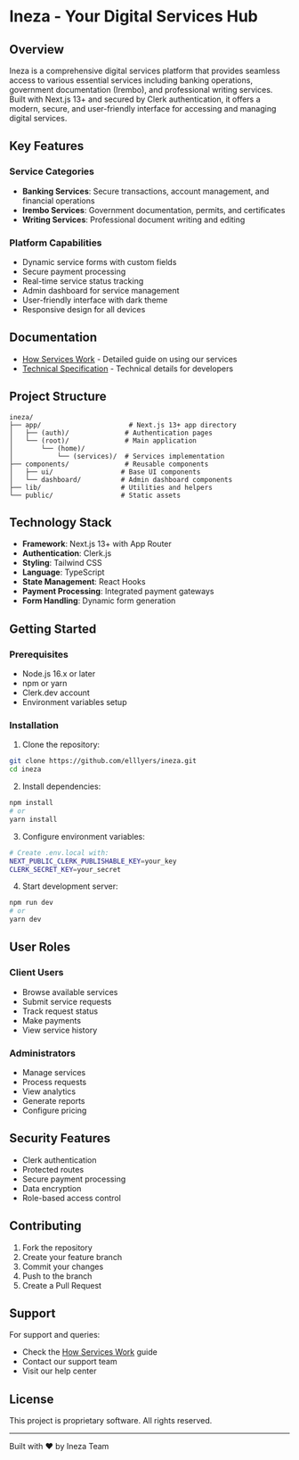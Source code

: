 # Ineza - Your Digital Services Hub

## Overview
Ineza is a comprehensive digital services platform that provides seamless access to various essential services including banking operations, government documentation (Irembo), and professional writing services. Built with Next.js 13+ and secured by Clerk authentication, it offers a modern, secure, and user-friendly interface for accessing and managing digital services.

## Key Features

### Service Categories
- **Banking Services**: Secure transactions, account management, and financial operations
- **Irembo Services**: Government documentation, permits, and certificates
- **Writing Services**: Professional document writing and editing

### Platform Capabilities
- Dynamic service forms with custom fields
- Secure payment processing
- Real-time service status tracking
- Admin dashboard for service management
- User-friendly interface with dark theme
- Responsive design for all devices

## Documentation
- [How Services Work](app/(root)/(home)/(services)/services/how-services-work.md) - Detailed guide on using our services
- [Technical Specification](app/(root)/(home)/(services)/services/spec.md) - Technical details for developers

## Project Structure
```
ineza/
├── app/                      # Next.js 13+ app directory
│   ├── (auth)/              # Authentication pages
│   └── (root)/              # Main application
│       └── (home)/
│           └── (services)/  # Services implementation
├── components/              # Reusable components
│   ├── ui/                 # Base UI components
│   └── dashboard/          # Admin dashboard components
├── lib/                    # Utilities and helpers
└── public/                 # Static assets
```

## Technology Stack
- **Framework**: Next.js 13+ with App Router
- **Authentication**: Clerk.js
- **Styling**: Tailwind CSS
- **Language**: TypeScript
- **State Management**: React Hooks
- **Payment Processing**: Integrated payment gateways
- **Form Handling**: Dynamic form generation

## Getting Started

### Prerequisites
- Node.js 16.x or later
- npm or yarn
- Clerk.dev account
- Environment variables setup

### Installation

1. Clone the repository:
```bash
git clone https://github.com/elllyers/ineza.git
cd ineza
```

2. Install dependencies:
```bash
npm install
# or
yarn install
```

3. Configure environment variables:
```bash
# Create .env.local with:
NEXT_PUBLIC_CLERK_PUBLISHABLE_KEY=your_key
CLERK_SECRET_KEY=your_secret
```

4. Start development server:
```bash
npm run dev
# or
yarn dev
```

## User Roles

### Client Users
- Browse available services
- Submit service requests
- Track request status
- Make payments
- View service history

### Administrators
- Manage services
- Process requests
- View analytics
- Generate reports
- Configure pricing

## Security Features
- Clerk authentication
- Protected routes
- Secure payment processing
- Data encryption
- Role-based access control

## Contributing
1. Fork the repository
2. Create your feature branch
3. Commit your changes
4. Push to the branch
5. Create a Pull Request

## Support
For support and queries:
- Check the [How Services Work](app/(root)/(home)/(services)/services/how-services-work.md) guide
- Contact our support team
- Visit our help center

## License
This project is proprietary software. All rights reserved.

---

Built with ❤️ by Ineza Team